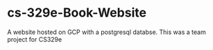 # cs-329e-Book-Website
A website hosted on GCP with a postgresql databse. This was a team project for CS329e
